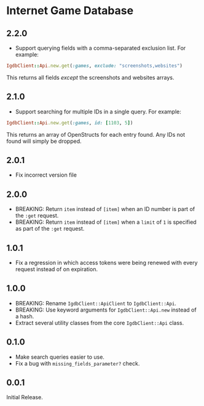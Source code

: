 # Internet Game Database

## 2.2.0
- Support querying fields with a comma-separated exclusion list.  For example:

```ruby
IgdbClient::Api.new.get(:games, exclude: "screenshots,websites")
```

This returns all fields _except_ the screenshots and websites arrays.

## 2.1.0
- Support searching for multiple IDs in a single query.  For example:

```ruby
IgdbClient::Api.new.get(:games, id: [1103, 5])
```

This returns an array of OpenStructs for each entry found.  Any IDs not found will simply be dropped.

## 2.0.1
- Fix incorrect version file

## 2.0.0
- BREAKING: Return `item` instead of `[item]` when an ID number is part of the `:get` request.
- BREAKING: Return `item` instead of `[item]` when a `limit` of `1` is specified as part of the `:get` request.

## 1.0.1
- Fix a regression in which access tokens were being renewed with every request instead of on expiration.

## 1.0.0
- BREAKING: Rename `IgdbClient::ApiClient` to `IgdbClient::Api`.
- BREAKING: Use keyword arguments for `IgdbClient::Api.new` instead of a hash.
- Extract several utility classes from the core `IgdbClient::Api` class.

## 0.1.0
- Make search queries easier to use.
- Fix a bug with `missing_fields_parameter?` check.

## 0.0.1
Initial Release.
